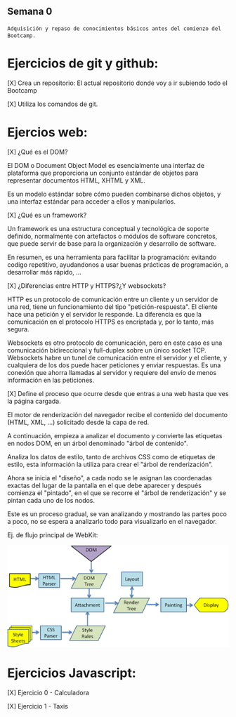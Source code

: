 ## Semana 0

    Adquisición y repaso de conocimientos básicos antes del comienzo del Bootcamp.

# Ejercicios de git y github:

[X] Crea un repositorio: El actual repositorio donde voy a ir subiendo todo el Bootcamp

[X] Utiliza los comandos de git.
    
# Ejercios web:

[X] ¿Qué es el DOM?

  El DOM o Document Object Model es esencialmente una interfaz de plataforma que proporciona un conjunto estándar de objetos para representar documentos HTML, XHTML y XML.

  Es un modelo estándar sobre cómo pueden combinarse dichos objetos, y una interfaz estándar para acceder a ellos y manipularlos.

[X] ¿Qué es un framework?

  Un framework es una estructura conceptual y tecnológica de soporte definido, normalmente con artefactos o módulos de software concretos, que puede servir de base para la organización y desarrollo de software.

  En resumen, es una herramienta para facilitar la programación: evitando codigo repetitivo, ayudandonos a usar buenas prácticas de programación, a desarrollar más rápido, ...

[X] ¿Diferencias entre HTTP y HTTPS?¿Y websockets?

  HTTP es un protocolo de comunicación entre un cliente y un servidor de una red, tiene un funcionamiento del tipo "petición-respuesta". El cliente hace una petición y el servidor le responde. La diferencia es que la comunicación en el protocolo HTTPS es encriptada y, por lo tanto, más segura.

  Websockets es otro protocolo de comunicación, pero en este caso es una comunicación bidireccional y full-duplex sobre un único socket TCP. Websockets habre un tunel de comunicación entre el servidor y el cliente, y cualquiera de los dos puede hacer peticiones y enviar respuestas. Es una conexión que ahorra llamadas al servidor y requiere del envío de menos información en las peticiones.

[X] Define el proceso que ocurre desde que entras a una web hasta que ves la página cargada.

  El motor de renderización del navegador recibe el contenido del documento (HTML, XML, ...) solicitado desde la capa de red. 

  A continuación, empieza a analizar el documento y convierte las etiquetas en nodos DOM, en un árbol denominado "árbol de contenido".

  Analiza los datos de estilo, tanto de archivos CSS como de etiquetas de estilo, esta información la utiliza para crear el "árbol de renderización".

  Ahora se inicia el "diseño", a cada nodo se le asignan las coordenadas exactas del lugar de la pantalla en el que debe aparecer y después comienza el "pintado", en el que se recorre el "árbol de renderización" y se pintan cada uno de los nodos.

  Este es un proceso gradual, se van analizando y mostrando las partes poco a poco, no se espera a analizarlo todo para visualizarlo en el navegador.

  Ej. de flujo principal de WebKit:

  ![Flujo principal WebKit](/Imagenes/webkitflow.png)


# Ejercicios Javascript:

[X] Ejercicio 0 - Calculadora

[X] Ejercicio 1 - Taxis